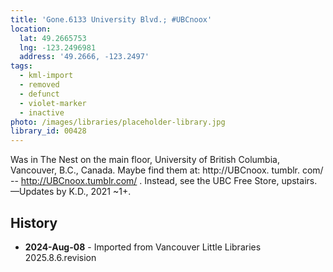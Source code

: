 ```yaml
---
title: 'Gone.6133 University Blvd.; #UBCnoox'
location:
  lat: 49.2665753
  lng: -123.2496981
  address: '49.2666, -123.2497'
tags:
  - kml-import
  - removed
  - defunct
  - violet-marker
  - inactive
photo: /images/libraries/placeholder-library.jpg
library_id: 00428
---
```

Was in The Nest on the main floor, University of British Columbia, Vancouver, B.C., Canada. Maybe find them at:
 http://UBCnoox. tumblr. com/ -- http://UBCnoox.tumblr.com/ .
Instead, see the UBC Free Store, upstairs.
—Updates by K.D., 2021 ~1+.

## History
- **2024-Aug-08** - Imported from Vancouver Little Libraries 2025.8.6.revision
